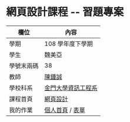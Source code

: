 # 網頁設計課程 -- 習題專案

欄位 | 內容
-----|--------
學期 | 108 學年度下學期
學生 |  魏美亞
學號末兩碼 | 38
教師 | [陳鍾誠](https://misavo.com/blog/%E9%99%B3%E9%8D%BE%E8%AA%A0)
學校科系 | [金門大學資訊工程系](https://www.nqu.edu.tw/educsie/index.php)
課程首頁 | [網頁設計](https://misavo.com/blog/%E9%99%B3%E9%8D%BE%E8%AA%A0/%E8%AA%B2%E7%A8%8B/%E7%B6%B2%E9%A0%81%E8%A8%AD%E8%A8%88)
我的作業 | [個人首頁](https://nubletz.github.io/wp108b/homework/My%20Profile/Index.htm) / [表單](https://nubletz.github.io/wp108b/homework/Form/Form.htm)
